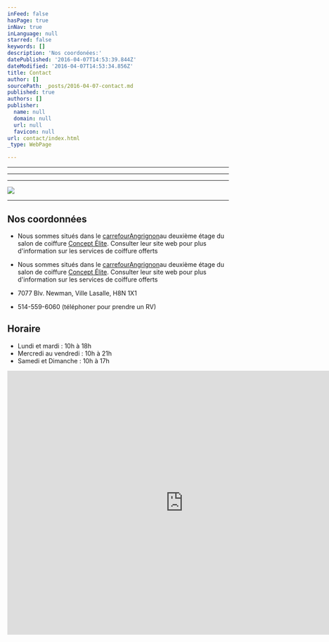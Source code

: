 ```yaml
---
inFeed: false
hasPage: true
inNav: true
inLanguage: null
starred: false
keywords: []
description: 'Nos coordonées:'
datePublished: '2016-04-07T14:53:39.844Z'
dateModified: '2016-04-07T14:53:34.856Z'
title: Contact
author: []
sourcePath: _posts/2016-04-07-contact.md
published: true
authors: []
publisher:
  name: null
  domain: null
  url: null
  favicon: null
url: contact/index.html
_type: WebPage

---
```

****

****

****
![](https://the-grid-user-content.s3-us-west-2.amazonaws.com/db5314e0-9da6-48be-a8c5-7fb186e39728.jpg)

****

## Nos coordonnées

* Nous sommes situés dans le [carrefour][0][Angrignon][1]au deuxième étage du salon de coiffure [Concept Élite][2]. Consulter leur site web pour plus d'information sur les services de coiffure offerts
* Nous sommes situés dans le [carrefour][3][Angrignon][1]au deuxième étage du salon de coiffure [Concept Élite][2]. Consulter leur site web pour plus d'information sur les services de coiffure offerts

* 7077 Blv. Newman, Ville Lasalle, H8N 1X1

* 514-559-6060 (téléphoner pour prendre un RV)

## Horaire

* Lundi et mardi : 10h à 18h
* Mercredi au vendredi : 10h à 21h
* Samedi et Dimanche : 10h à 17h

<iframe src="https://www.google.com/maps/embed?pb=!1m14!1m8!1m3!1d11196.457751477443!2d-73.617744!3d45.44735!3m2!1i1024!2i768!4f13.1!3m3!1m2!1s0x0%3A0x3aca6834a28be1a!2sConcept+Ellite!5e0!3m2!1sfr!2sca!4v1460000531638" width="800" height="600" frameborder="0" allowfullscreen="" style=""></iframe>



[0]: null
[1]: http://www.carrefourangrignon.com/fr
[2]: http://www.concept-elite.ca/
[3]: https://app.thegrid.io/posts/49de02ea-8c26-48a1-a37d-f567ad75fbb2/null